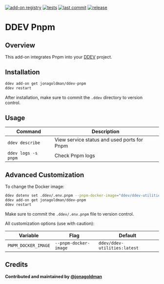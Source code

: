 [![add-on registry](https://img.shields.io/badge/DDEV-Add--on_Registry-blue)](https://addons.ddev.com)
[![tests](https://github.com/jonagoldman/ddev-pnpm/actions/workflows/tests.yml/badge.svg?branch=main)](https://github.com/jonagoldman/ddev-pnpm/actions/workflows/tests.yml?query=branch%3Amain)
[![last commit](https://img.shields.io/github/last-commit/jonagoldman/ddev-pnpm)](https://github.com/jonagoldman/ddev-pnpm/commits)
[![release](https://img.shields.io/github/v/release/jonagoldman/ddev-pnpm)](https://github.com/jonagoldman/ddev-pnpm/releases/latest)

# DDEV Pnpm

## Overview

This add-on integrates Pnpm into your [DDEV](https://ddev.com/) project.

## Installation

```bash
ddev add-on get jonagoldman/ddev-pnpm
ddev restart
```

After installation, make sure to commit the `.ddev` directory to version control.

## Usage

| Command | Description |
| ------- | ----------- |
| `ddev describe` | View service status and used ports for Pnpm |
| `ddev logs -s pnpm` | Check Pnpm logs |

## Advanced Customization

To change the Docker image:

```bash
ddev dotenv set .ddev/.env.pnpm --pnpm-docker-image="ddev/ddev-utilities:latest"
ddev add-on get jonagoldman/ddev-pnpm
ddev restart
```

Make sure to commit the `.ddev/.env.pnpm` file to version control.

All customization options (use with caution):

| Variable | Flag | Default |
| -------- | ---- | ------- |
| `PNPM_DOCKER_IMAGE` | `--pnpm-docker-image` | `ddev/ddev-utilities:latest` |

## Credits

**Contributed and maintained by [@jonagoldman](https://github.com/jonagoldman)**
